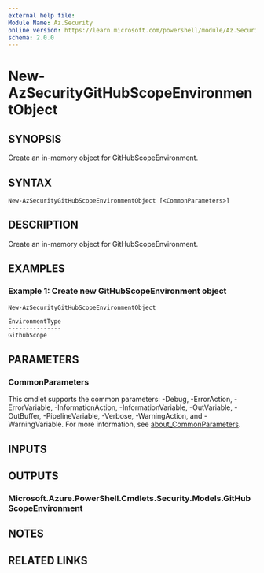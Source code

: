 ```yaml
---
external help file:
Module Name: Az.Security
online version: https://learn.microsoft.com/powershell/module/Az.Security/new-azsecuritygithubscopeenvironmentobject
schema: 2.0.0
---
```


# New-AzSecurityGitHubScopeEnvironmentObject

## SYNOPSIS
Create an in-memory object for GitHubScopeEnvironment.

## SYNTAX

```
New-AzSecurityGitHubScopeEnvironmentObject [<CommonParameters>]
```

## DESCRIPTION
Create an in-memory object for GitHubScopeEnvironment.

## EXAMPLES

### Example 1: Create new GitHubScopeEnvironment object
```powershell
New-AzSecurityGitHubScopeEnvironmentObject
```

```output
EnvironmentType
---------------
GithubScope
```



## PARAMETERS

### CommonParameters
This cmdlet supports the common parameters: -Debug, -ErrorAction, -ErrorVariable, -InformationAction, -InformationVariable, -OutVariable, -OutBuffer, -PipelineVariable, -Verbose, -WarningAction, and -WarningVariable. For more information, see [about_CommonParameters](http://go.microsoft.com/fwlink/?LinkID=113216).

## INPUTS

## OUTPUTS

### Microsoft.Azure.PowerShell.Cmdlets.Security.Models.GitHubScopeEnvironment

## NOTES

## RELATED LINKS

